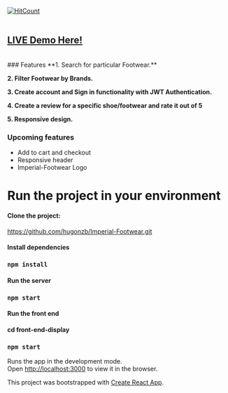 [![HitCount](http://hits.dwyl.com/hugonzb/Imperial-Footwear.svg)](http://hits.dwyl.com/hugonzb/Imperial-Footwear)
<br><br>
## [LIVE Demo Here!](https://imperial-footwear.herokuapp.com/)
<br>
### Features
**1. Search for particular Footwear.**

**2. Filter Footwear by Brands.**

**3. Create account and Sign in functionality with JWT Authentication.**

**4. Create a review for a specific shoe/footwear and rate it out of 5**

**5. Responsive design.**
<br>
### Upcoming features
- Add to cart and checkout
- Responsive header
- Imperial-Footwear Logo

# Run the project in your environment

#### Clone the project: 
https://github.com/hugonzb/Imperial-Footwear.git

#### Install dependencies
### `npm install`

#### Run the server
### `npm start`

#### Run the front end
#### cd front-end-display
### `npm start`

Runs the app in the development mode.<br />
Open [http://localhost:3000](http://localhost:3000) to view it in the browser.

This project was bootstrapped with [Create React App](https://github.com/facebook/create-react-app).
